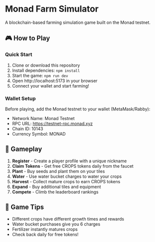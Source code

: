# Monad Farm Simulator

A blockchain-based farming simulation game built on the Monad testnet.

## 🎮 How to Play

### Quick Start

1. Clone or download this repository
2. Install dependencies: `npm install`
3. Start the game: `npm run dev`
4. Open http://localhost:5173 in your browser
5. Connect your wallet and start farming!

### Wallet Setup

Before playing, add the Monad testnet to your wallet (MetaMask/Rabby):
- Network Name: Monad Testnet
- RPC URL: https://testnet-rpc.monad.xyz
- Chain ID: 10143
- Currency Symbol: MONAD

## 🚜 Gameplay

1. **Register** - Create a player profile with a unique nickname
2. **Claim Tokens** - Get free CROPS tokens daily from the faucet
3. **Plant** - Buy seeds and plant them on your tiles
4. **Water** - Use water bucket charges to water your crops
5. **Harvest** - Collect mature crops to earn CROPS tokens
6. **Expand** - Buy additional tiles and equipment
7. **Compete** - Climb the leaderboard rankings

## 📝 Game Tips

- Different crops have different growth times and rewards
- Water bucket purchases give you 6 charges
- Fertilizer instantly matures crops
- Check back daily for free tokens!